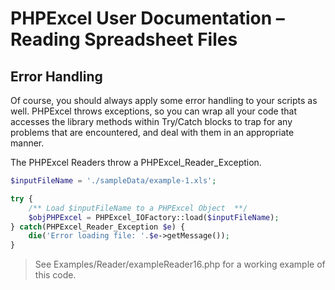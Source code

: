 # PHPExcel User Documentation – Reading Spreadsheet Files

## Error Handling

Of course, you should always apply some error handling to your scripts as well. PHPExcel throws exceptions, so you can wrap all your code that accesses the library methods within Try/Catch blocks to trap for any problems that are encountered, and deal with them in an appropriate manner.

The PHPExcel Readers throw a PHPExcel_Reader_Exception.

```php
$inputFileName = './sampleData/example-1.xls';

try {
    /** Load $inputFileName to a PHPExcel Object  **/
    $objPHPExcel = PHPExcel_IOFactory::load($inputFileName);
} catch(PHPExcel_Reader_Exception $e) {
    die('Error loading file: '.$e->getMessage());
}
```
 > See Examples/Reader/exampleReader16.php for a working example of this code.

